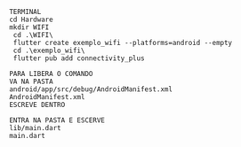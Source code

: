         TERMINAL
        cd Hardware
        mkdir WIFI
         cd .\WIFI\
         flutter create exemplo_wifi --platforms=android --empty
         cd .\exemplo_wifi\ 
         flutter pub add connectivity_plus

        PARA LIBERA O COMANDO 
        VA NA PASTA 
        android/app/src/debug/AndroidManifest.xml
        AndroidManifest.xml 
        ESCREVE DENTRO 

        ENTRA NA PASTA E ESCERVE 
        lib/main.dart
        main.dart